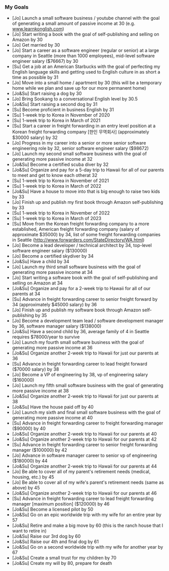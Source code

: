### My Goals

* [Jo] Launch a small software business / youtube channel with the goal of generating a small amount of passive income at 30 (e.g. www.learnkonglish.com)
* [Jo] Start writing a book with the goal of self-publishing and selling on Amazon by 30
* [Jo] Get married by 30
* [Jo] Start a career as a software engineer (regular or senior) at a large company in Seattle (more than 1000 employees), mid-level software engineer salary ($76667) by 30 
* [Su] Get a job at an American Starbucks with the goal of perfecting my English language skills and getting used to English culture in as short a time as possible by 31
* [Jo] Move into a small home / apartment by 30 (this will be a temporary home while we plan and save up for our more permanent home)
* [Jo&Su] Start raising a dog by 30
* [Jo] Bring Sookang to a conversational English level by 30.5
* [Jo&Su] Start raising a second dog by 31
* [Su] Become proficient in business English by 31
* [Su] 1-week trip to Korea in November of 2020
* [Su] 1-week trip to Korea in March of 2021
* [Su] Start a career in freight forwarding in an entry level position at a Korean freight forwarding company [한인 무역회사] (approximately $30000 salary) by 32
* [Jo] Progress in my career into a senior or more senior software engineering role by 32, senior software engineer salary ($98672)
* [Jo] Launch my second small software business with the goal of generating more passive income at 32
* [Jo&Su] Become a certified scuba diver by 32
* [Jo&Su] Organize and pay for a 5-day trip to Hawaii for all of our parents to meet and get to know each otherat 32
* [Su] 1-week trip to Korea in November of 2021
* [Su] 1-week trip to Korea in March of 2022
* [Jo&Su] Have a house to move into that is big enough to raise two kids by 33
* [Jo] Finish up and publish my first book through Amazon self-publishing by 33
* [Su] 1-week trip to Korea in November of 2022
* [Su] 1-week trip to Korea in March of 2023
* [Su] Move from the Korean freight forwarding company to a more established, American freight forwarding company (salary of approximate $35000) by 34, list of some freight forwarding companies in Seattle (http://www.forwarders.com/StateDirectory/WA.html)
* [Jo] Become a lead developer / technical architect by 34, top-level software engineer salary ($130000)
* [Jo] Become a certified skydiver by 34
* [Jo&Su] Have a child by 34
* [Jo] Launch my third small software business with the goal of generating more passive income at 34
* [Jo] Start writing a software book with the goal of self-publishing and selling on Amazon at 34
* [Jo&Su] Organize and pay for a 2-week trip to Hawaii for all of our parents at 34
* [Su] Advance in freight forwarding career to senior freight forward by 34 (approximately $45000 salary) by 36
* [Jo] Finish up and publish my software book through Amazon self-publishing by 35
* [Jo] Become a development team lead / software development manager by 36, software manager salary ($138000)
* [Jo&Su] Have a second child by 36, average family of 4 in Seattle requires $78000/year to survive
* [Jo] Launch my fourth small software business with the goal of generating more passive income at 36
* [Jo&Su] Organize another 2-week trip to Hawaii for just our parents at 36
* [Su] Advance in freight forwarding career to lead freight forward ($70000 salary) by 38
* [Jo] Become a VP of engineering by 38, vp of engineering salary ($160000)
* [Jo] Launch my fifth small software business with the goal of generating more passive income at 38
* [Jo&Su] Organize another 2-week trip to Hawaii for just our parents at 38
* [Jo&Su] Have the house paid off by 40
* [Jo] Launch my sixth and final small software business with the goal of generating more passive income at 40
* [Su] Advance in freight forwarding career to freight forwarding manager ($90000) by 40
* [Jo&Su] Organize another 2-week trip to Hawaii for our parents at 40
* [Jo&Su] Organize another 2-week trip to Hawaii for our parents at 42
* [Su] Advance in freight forwarding career to senior freight forwarding manager ($100000) by 42
* [Jo] Advance in software manager career to senior vp of engineering ($180000) by 44
* [Jo&Su] Organize another 2-week trip to Hawaii for our parents at 44
* [Jo] Be able to cover all of my parent's retirement needs (medical, housing, etc.) by 45
* [Jo] Be able to cover all of my wife's parent's retirement needs (same as above) by 45
* [Jo&Su] Organize another 2-week trip to Hawaii for our parents at 46
* [Su] Advance in freight forwarding career to lead freight forwarding manager [maximum position] ($120000) by 46
* [Jo&Su] Become a licensed pilot by 50
* [Jo&Su] Go on an epic worldwide trip with my wife for an entire year by 57
* [Jo&Su] Retire and make a big move by 60 (this is the ranch house that I want to retire in)
* [Jo&Su] Raise our 3rd dog by 60
* [Jo&Su] Raise our 4th and final dog by 61
* [Jo&Su] Go on a second worldwide trip with my wife for another year by 67
* [Jo&Su] Create a small trust for my children by 70
* [Jo&Su] Create my will by 80, prepare for death
